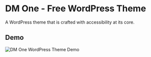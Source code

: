 # DM One - Free WordPress Theme
 A WordPress theme that is crafted with accessibility at its core.

## Demo
![DM One WordPress Theme Demo](https://wordpress-1071309-4042603.cloudwaysapps.com/wp-content/uploads/2023/11/screencapture-wordpress-1071309-4042603-cloudwaysapps-2023-11-05-08_21_06.jpg "Full Demo Homepage Screenshot")
